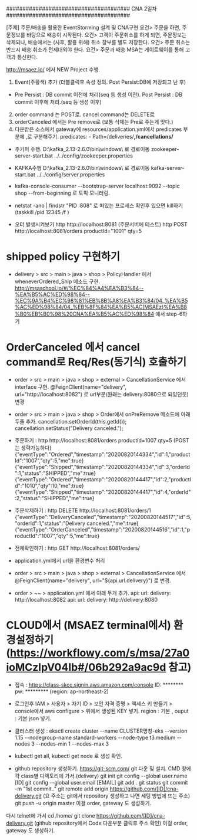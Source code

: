 ######################################
CNA 2일차 
######################################

[주제] 주문/배송을 활용한 EventStorming 설계 및 CNA구현
요건> 주문을 하면, 주문정보를 바탕으로 배송이 시작된다.
요건> 고객이 주문취소를 하게 되면, 주문정보는 삭제되나,
        배송에서는 (사후, 활용 위해) 취소 장부를 별도 저장한다.
요건> 주문 취소는 반드시 배송 취소가 전제대외야 한다.
요건> 주문과 배송 MSA는 게이트웨이를 통해 고객과 통신한다.


http://msaez.io/ 에서 NEW Project 수행.
1. Event(주황색) 추가 (더블클릭후 속성 정의. Post Persist:DB에 저장되고 난 후)
 - Pre Persist : DB commit 이전에 처리(seq 등 생성 이전). Post Persist : DB commit 이후에 처리.(seq 등 생성 이후)
2. order command 는 POST로. cancel command는 DELETE로
3. orderCanceled 에서는 Pre remove로 (보통 삭제는 Pre로 주는게 맞다.)
4. 다운받은 소스에서 gateway에 resources/application.yml에서 predicates 부분에 ,로 구분해주기.
          predicates:
            - Path=/deliveries/**,/cancellations/**
					
* 주키퍼 수행.
D:\kafka_2.13-2.6.0\bin\windows\ 로 경로이동
zookeeper-server-start.bat ../../config/zookeeper.properties
* KAFKA수행
D:\kafka_2.13-2.6.0\bin\windows\ 로 경로이동
kafka-server-start.bat ../../config/server.properties
* kafka-console-consumer --bootstrap-server localhost:9092 --topic shop --from-beginning 로 토픽 모니터링.
* netstat -ano | findstr "PID :808" 로 떠있는 프로세스 확인후 있으면 kill하기
  (taskkill /pid 12345 /f )
 
* 오더 발생시켜보기
http http://localhost:8081 (주문서버에 테스트)
http POST http://localhost:8081/orders productId="1001" qty=5


# shipped policy 구현하기
* delivery > src > main > java > shop > PolicyHandler 에서 wheneverOrdered_Ship 메소드 구현.
    http://msaschool.io/#/%EC%84%A4%EA%B3%84--%EA%B5%AC%ED%98%84--%EC%9A%B4%EC%98%81%EB%8B%A8%EA%B3%84/04_%EA%B5%AC%ED%98%84/04_%EB%8F%84%EA%B5%AC(MSAEz)%EA%B8%B0%EB%B0%98%20CNA%EA%B5%AC%ED%98%84
    에서 step-6하기


# OrderCanceled 에서 cancel command로 Req/Res(동기식) 호출하기
* order > src > main > java > shop > external > CancellationService 에서 interface 구현.
@FeignClient(name="delivery", url="http://localhost:8082") 로 url부분(원래는 delivery:8080으로 되있던듯) 변경

* order > src > main > java > shop > Order에서 onPreRemove 메소드에 아래 두줄 추가.
cancellation.setOrderId(this.getId());
cancellation.setStatus("Delivery canceled.");

* 주문하기 : http http://localhost:8081/orders productId=1007 qty=5 (POST는 생략가능하다)
{"eventType":"Ordered","timestamp":"20200820144334","id":1,"productId":"1007","qty":5,"me":true}
{"eventType":"Shipped","timestamp":"20200820144334","id":3,"orderId":1,"status":"SHIPPED","me":true}
{"eventType":"Ordered","timestamp":"20200820144417","id":2,"productId":"1010","qty":10,"me":true}
{"eventType":"Shipped","timestamp":"20200820144417","id":4,"orderId":2,"status":"SHIPPED","me":true}

* 주문삭제하기 : http DELETE http://localhost:8081/orders/1
{"eventType":"DeliveryCanceled","timestamp":"20200820144517","id":5,"orderId":1,"status":"Delivery canceled.","me":true}
{"eventType":"OrderCanceled","timestamp":"20200820144516","id":1,"productId":"1007","qty":5,"me":true}

* 전체확인하기 : http GET http://localhost:8081/orders/

* application.yml에서 url을 환경변수 처리
* order > src > main > java > shop > external > CancellationService 에서
@FeignClient(name="delivery", url="${api.url.delivery}") 로 변경.

* order > ~~ > application.yml 에서 아래 두개 추가.
api:
  url:
    delivery: http://localhost:8082
api:
  url:
    delivery: http://delivery:8080
	
	
# CLOUD에서 (MSAEZ terminal에서) 환경설정하기 (https://workflowy.com/s/msa/27a0ioMCzlpV04Ib#/06b292a9ac9d 참고)
* 접속 : https://class-skcc.signin.aws.amazon.com/console
   ID: ******** pw: ********* (region: ap-northeast-2)
* 로그인후 IAM > 사용자 > 자기 ID > 보안 자격 증명 > 액세스 키 만들기 >
   console에서 aws configure > 위에서 생성된 KEY 넣기.  region : 기본 , ouput : 기본 json 넣기.
* 클러스터 생성 : 
   eksctl create cluster --name CLUSTER명칭-eks --version 1.15 --nodegroup-name standard-workers --node-type t3.medium --nodes 3 --nodes-min 1 --nodes-max 3

* kubectl get all, kubectl get node 로 생성 확인.

* github repository 생성하기.
https://git-scm.com/ git 다운 및 설치.
CMD 창에 각 class별 디렉토리에 가서.(delivery)
git init
git config --global user.name [ID]
git config --global user.email [EMAIL]
git add .
git status
git commit -m "1st commit.."
git remote add origin https://github.com/[ID]/cna-delivery.git (요 주소는 git에서 repository 생성하고 나면 세팅 방법에 뜨는 주소)
git push -u origin master
이걸 order, gateway 도 생성하기.

다시 telnet에 가서
cd /home/
git clone https://github.com/[ID]/cna-delivery.git (github repository에서 Code 다운부분 클릭후 주소 확인)
이걸 order, gateway 도 생성하기.


